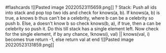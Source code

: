 #flashcards 
![[Pasted image 20220523115659.png]]
?
Stack: Push all ids into stack and pop top two ids and check for knows(a, b). If knows(a, b) is true, a knows b thus can't be a celebrity, where b can be a celebrity so push b. Else, a doesn't know b so check knows(b, a), if true, then a can be celebrity so push it. Do this till stack has a single element left. Now check for the single element, if by any chance, !knows(i, val) || knows(val, i) becomes true return -1, else return val at end
![[Pasted image 20220523131859.png]]